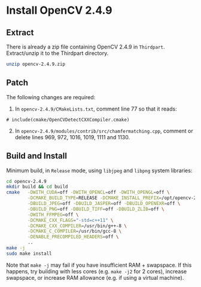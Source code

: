 # Install OpenCV 2.4.9

## Extract

There is already a zip file containing OpenCV 2.4.9 in `Thirdpart`. Extract/unzip it to the Thirdpart directory.

```bash
unzip opencv-2.4.9.zip
```

## Patch

The following changes are required:

1. In `opencv-2.4.9/CMakeLists.txt`, comment line 77 so that it reads:
```
# include(cmake/OpenCVDetectCXXCompiler.cmake)
```

2. In `opencv-2.4.9/modules/contrib/src/chamfermatching.cpp`, comment or delete lines 969, 972, 1016, 1019, 1111 and 1130. 

## Build and Install

Minimum build, in `Release` mode, using `libjpeg` and `libpng` system libraries:
```bash
cd opencv-2.4.9
mkdir build && cd build
cmake   -DWITH_CUDA=off -DWITH_OPENCL=off -DWITH_OPENGL=off \
        -DCMAKE_BUILD_TYPE=RELEASE -DCMAKE_INSTALL_PREFIX=/opt/opencv-2.4.9 \
        -DBUILD_JPEG=off -DBUILD_JASPER=off -DBUILD_OPENEXR=off \
        -DBUILD_PNG=off -DBUILD_TIFF=off -DBUILD_ZLIB=off \
        -DWITH_FFMPEG=off \
        -DCMAKE_CXX_FLAGS="-std=c++11" \
        -DCMAKE_CXX_COMPILER=/usr/bin/g++-8 \
        -DCMAKE_C_COMPILER=/usr/bin/gcc-8 \
        -DENABLE_PRECOMPILED_HEADERS=off \
        ..
make -j
sudo make install
```

Note that `make -j` may fail if you have insufficient RAM + swapspace. If this happens, try building with less cores (e.g. `make -j2` for 2 cores), increase swapspace, or increase RAM allowance (e.g. if using a virtual machine).
